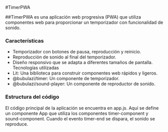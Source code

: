 #TimerPWA

##TimerPWA es una aplicación web progresiva (PWA) que utiliza componentes web para proporcionar un temporizador con funcionalidad de sonido.

### Características
- Temporizador con botones de pausa, reproducción y reinicio.
- Reproducción de sonido al final del temporizador.
- Diseño responsivo que se adapta a diferentes tamaños de pantalla.
Tecnologías utilizadas
- Lit: Una biblioteca para construir componentes web rápidos y ligeros.
- @bubulazi/timer: Un componente de temporizador.
- @bubulazi/sound-player: Un componente de reproductor de sonido.
 ### Estructura del código
El código principal de la aplicación se encuentra en app.js. Aquí se define un componente App que utiliza los componentes timer-component y sound-component. Cuando el evento timer-end se dispara, el sonido se reproduce.



